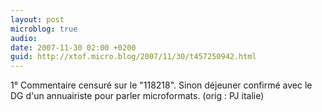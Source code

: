 ```yaml
---
layout: post
microblog: true
audio: 
date: 2007-11-30 02:00 +0200
guid: http://xtof.micro.blog/2007/11/30/t457250942.html
---
```

1° Commentaire censuré sur le "118218". Sinon déjeuner confirmé avec le DG d'un annuairiste pour parler microformats. (orig : PJ italie)
